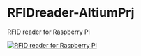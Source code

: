 # RFIDreader-AltiumPrj
RFID reader for Raspberry Pi

[![RFID reader for Raspberry Pi](http://img.youtube.com/vi/6_KvxqAvIUk/0.jpg)](https://www.youtube.com/watch?v=6_KvxqAvIUk)

